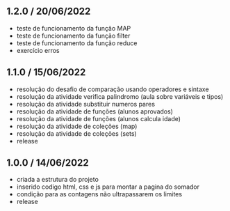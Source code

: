 ## 1.2.0 / 20/06/2022
- teste de funcionamento da função MAP
- teste de funcionamento da função filter
- teste de funcionamento da função reduce
- exercício erros

## 1.1.0 / 15/06/2022
- resolução do desafio de comparação usando operadores e sintaxe
- resolução da atividade verifica palindromo (aula sobre variáveis e tipos)
- resolução da atividade substituir numeros pares
- resolução da atividade de funções (alunos aprovados)
- resolução da atividade de funções (alunos calcula idade)
- resolução da atividade de coleções (map)
- resolução da atividade de coleções (sets)
- release

## 1.0.0 / 14/06/2022
- criada a estrutura do projeto
- inserido codigo html, css e js para montar a pagina do somador 
- condição para as contagens não ultrapassarem os limites
- release